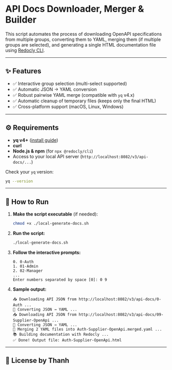 # API Docs Downloader, Merger & Builder

This script automates the process of downloading OpenAPI specifications from multiple groups, converting them to YAML, merging them (if multiple groups are selected), and generating a single HTML documentation file using [Redocly CLI](https://redocly.com/cli/).

---

## ✨ Features

- ✅ Interactive group selection (multi-select supported)
- ✅ Automatic JSON → YAML conversion
- ✅ Robust pairwise YAML merge (compatible with `yq` v4.x)
- ✅ Automatic cleanup of temporary files (keeps only the final HTML)
- ✅ Cross-platform support (macOS, Linux, Windows)

---

## ⚙️ Requirements

- **yq v4+** ([install guide](https://github.com/mikefarah/yq))
- **curl**
- **Node.js & npm** (for `npx @redocly/cli`)
- Access to your local API server (`http://localhost:8082/v3/api-docs/...`)

Check your `yq` version:

```sh
yq --version
```

---

## 🚀 How to Run

1. **Make the script executable** (if needed):

   ```sh
   chmod +x ./local-generate-docs.sh
   ```

2. **Run the script:**

   ```sh
   ./local-generate-docs.sh
   ```

3. **Follow the interactive prompts:**

   ```
   0. 0-Auth
   1. 01-Admin
   2. 02-Manager
   ...
   Enter numbers separated by space [0]: 0 9
   ```

4. **Sample output:**

   ```
   📥 Downloading API JSON from http://localhost:8082/v3/api-docs/0-Auth ...
   🔄 Converting JSON → YAML ...
   📥 Downloading API JSON from http://localhost:8082/v3/api-docs/09-Supplier-OpenApi ...
   🔄 Converting JSON → YAML ...
   🔗 Merging 2 YAML files into Auth-Supplier-OpenApi.merged.yaml ...
   📚 Building documentation with Redocly ...
   ✅ Done! Output file: Auth-Supplier-OpenApi.html
   ```

---

## 📄 License by Thanh
